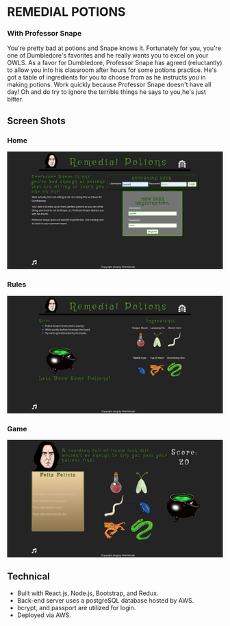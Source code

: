 # REMEDIAL POTIONS
### With Professor Snape

You're pretty bad at potions and Snape knows it. Fortunately for you, you're one of Dumbledore's favorites and he really wants you to excel on your OWLS. As a favor for Dumbledore, Professor Snape has agreed (reluctantly) to allow you into his classroom after hours for some potions practice. He's got a table of ingredients for you to choose from as he instructs you in making potions. Work quickly because Professor Snape doesn't have all day! Oh and do try to ignore the terrible things he says to you,he's just bitter.

## Screen Shots

### Home
![home](./readImages/home.png)

### Rules
![rules](./readImages/rules.png)

### Game
![game](./readImages/game.png)


## Technical

- Built with React.js, Node.js, Bootstrap, and Redux. 
- Back-end server uses a postgreSQL database hosted by AWS. 
- bcrypt, and passport are utilized for login. 
- Deployed via AWS.






